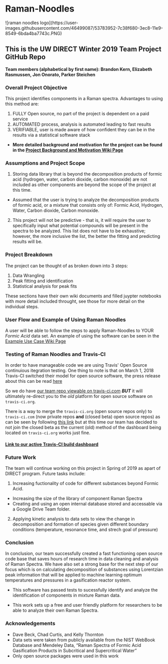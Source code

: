 # Raman-Noodles
<p align="center">
 <src="https://user-images.githubusercontent.com/46499087/53783952-7c38f680-3ec8-11e9-8549-6bda4ba7743c.PNG">
</p> 
![raman noodles logo](https://user-images.githubusercontent.com/46499087/53783952-7c38f680-3ec8-11e9-8549-6bda4ba7743c.PNG)

## This is the UW DIRECT Winter 2019 Team Project GitHub Repo
**Team members (alphabetical by first name): Brandon Kern, Elizabeth Rasmussen, Jon Onorato, Parker Steichen**


### Overall Project Objective
This project identifies components in a Raman spectra. Advantages to using this method are:
1. FULLY Open source, no part of the project is dependent on a paid service
2. AUTOMATED process, analysis is automated leading to fast results
3. VERIFIABLE, user is made aware of how confident they can be in the results via a statistical software stack

- **More detailed background and motivation for the project can be found in the [Project Background and Motivation Wiki Page](https://github.com/raman-noodles/Raman-noodles/wiki/Project-Background-and-Motivation)**

### Assumptions and Project Scope
1. Storing data library that is beyond the decomposition products of formic acid (hydrogen, water, carbon dioxide, carbon monoxide) are not included as other components are beyond the scope of the project at this time.
- Assumed that the user is trying to analyze the decomposition products of formic acid, or a mixture that consists only of: Formic Acid, Hydrogen, Water, Carbon dioxide, Carbon monoxide.
2. This project will not be predictive - that is, it will require the user to specifically input what potential compounds will be present in the spectra to be analyzed. This list does not have to be exhaustive; however, the more inclusive the list, the better the fitting and predicting results will be. 

### Project Breakdown
The project can be thought of as broken down into 3 steps:
1. Data Wrangling
2. Peak fitting and identification
3. Statistical analysis for peak fits

These sections have their own wiki documents and filled juypter notebooks with more detail included throught, see those for more detail on the individual steps.

### User Flow and Example of Using Raman Noodles
A user will be able to follow the steps to apply Raman-Noodles to YOUR *Formic Acid* data set. An example of using the software can be seen in the [Example Use Case Wiki Page](https://github.com/raman-noodles/Raman-noodles/wiki/Full-Example-of-Raman-Noodle-Suite)

### Testing of Raman Noodles and Travis-CI
In order to have manageable code we are using Travis' Open Source continuious itegration testing. One thing to note is that on March 1, 2018 Travis-CI switched their model for open source software, the press release about this can be read [here](https://blog.travis-ci.com/2018-05-02-open-source-projects-on-travis-ci-com-with-github-apps)

So we do have [our team repo viewable on travis-ci.com](https://travis-ci.com/raman-noodles/Raman-noodles) **_BUT_** it will ultimately re-direct you to the _old_ platform for open source software on `travis-ci.org`.

There is a way to merge the `travis-ci.org` (open source repos only) to `travis-ci.com` (now private repos **and** (closed beta) open source repos) as can be seen by following [this link](https://docs.travis-ci.com/user/migrate/open-source-on-travis-ci-com/#existing-open-source-repositories-on-travis-ciorg) but at this time our team has decided to not join the closed beta as the current (old) method of the dashboard being located on `travis-ci.org` works just fine.

#### [Link to our active Travis-CI build dashboard](https://travis-ci.org/raman-noodles/Raman-noodles)


### Future Work
The team will continue working on this project in Spring of 2019 as apart of DIRECT program. Future tasks include:
1. Increasing fuctionality of code for different substances beyond Formic Acid. 
  * Increasing the size of the library of component Raman Spectra
  * Creating and using an open internal database stored and accessable via a Google Drive Team folder. 
2. Applying kinetic analysis to data sets to view the change in decomposition and formation of species given different boundary conditions (temperature, resonance time, and strech goal of pressure)

### Conclusion
In conclusion, our team successfully created a fast functioning open source code base that saves hours of research time in data cleaning and analysis of Raman Spectra. We have also set a strong base for the next step of our focus which is on calculating decomposition of substances using Lorentzian peak information that will be applied to machine learning optimum temperatures and pressures in a gasification reactor system.

  * This software has passed tests to sucessfully identify and analyze the identification of components in mixture Raman data.

  * This work sets up a free and user friendly platform for researchers to be able to analyze their own Raman Spectra.

### Acknowledgements
* Dave Beck, Chad Curtis, and Kelly Thornton
* Data sets were taken from publicly available from the NIST WebBook Database and Mendeley Data, “Raman Spectra of Formic Acid Gasification Products in Subcritical and Supercritical Water”
* Only open source packages were used in this work
